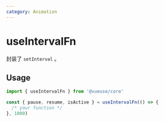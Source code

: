 ```yaml
---
category: Animation
---
```


# useIntervalFn

封装了 `setInterval` 。

## Usage

```js
import { useIntervalFn } from '@vueuse/core'

const { pause, resume, isActive } = useIntervalFn(() => {
  /* your function */
}, 1000)
```
